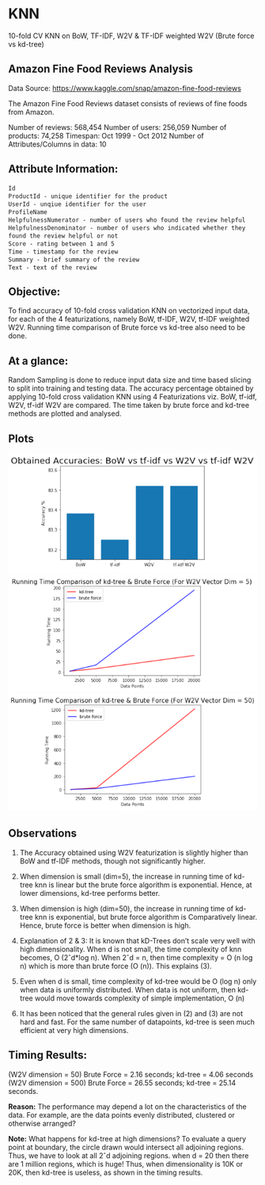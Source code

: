 # KNN #
10-fold CV KNN on BoW, TF-IDF, W2V &amp; TF-IDF weighted W2V (Brute force vs kd-tree)

## Amazon Fine Food Reviews Analysis ##

Data Source: https://www.kaggle.com/snap/amazon-fine-food-reviews

The Amazon Fine Food Reviews dataset consists of reviews of fine foods from Amazon.

Number of reviews: 568,454
Number of users: 256,059
Number of products: 74,258
Timespan: Oct 1999 - Oct 2012
Number of Attributes/Columns in data: 10

## Attribute Information: ##

    Id
    ProductId - unique identifier for the product
    UserId - unqiue identifier for the user
    ProfileName
    HelpfulnessNumerator - number of users who found the review helpful
    HelpfulnessDenominator - number of users who indicated whether they found the review helpful or not
    Score - rating between 1 and 5
    Time - timestamp for the review
    Summary - brief summary of the review
    Text - text of the review


## Objective: ##
To find accuracy of 10-fold cross validation KNN on vectorized input data, for each of the 4 featurizations, namely BoW, tf-IDF, W2V, tf-IDF weighted W2V. Running time comparison of Brute force vs kd-tree also need to be done.

## At a glance: ##
Random Sampling is done to reduce input data size and time based slicing to split into training and testing data. The accuracy percentage obtained by applying 10-fold cross validation KNN using 4 Featurizations viz. BoW, tf-idf, W2V, tf-idf W2V are compared. The time taken by brute force and kd-tree methods are plotted and analysed.

## Plots ##

![knn1](https://github.com/AdroitAnandAI/KNN/blob/master/Images/knn1.PNG)
![knn2](https://github.com/AdroitAnandAI/KNN/blob/master/Images/knn2.PNG)
![knn3](https://github.com/AdroitAnandAI/KNN/blob/master/Images/knn3.PNG)

## Observations ##
1. The Accuracy obtained using W2V featurization is slightly higher than BoW and tf-IDF methods, though not significantly higher.

2. When dimension is small (dim=5), the increase in running time of kd-tree knn is linear but the brute force algorithm is exponential. Hence, at lower dimensions, kd-tree performs better.

3. When dimension is high (dim=50), the increase in running time of kd-tree knn is exponential, but brute force algorithm is Comparatively linear. Hence, brute force is better when dimension is high.

4. Explanation of 2 & 3: It is known that kD-Trees don’t scale very well with high dimensionality. When d is not small, the time complexity of knn becomes, O (2ˆd*log n). When 2ˆd = n, then time complexity = O (n log n) which is more than brute force (O (n)). This
explains (3).

5. Even when d is small, time complexity of kd-tree would be O (log n) only when data is uniformly distributed. When data is not uniform, then kd-tree would move towards complexity of simple implementation, O (n) 

6. It has been noticed that the general rules given in (2) and (3) are not hard and fast. For the same number of datapoints, kd-tree is seen much efficient at very high dimensions.

## Timing Results: ##
(W2V dimension = 50) Brute Force = 2.16 seconds; kd-tree = 4.06 seconds <br/>
(W2V dimension = 500) Brute Force = 26.55 seconds; kd-tree = 25.14 seconds.

**Reason:** The performance may depend a lot on the characteristics of the data. For example, are the data points evenly distributed, clustered or otherwise arranged?

**Note:** What happens for kd-tree at high dimensions? To evaluate a query point at boundary, the circle drawn would intersect all adjoining regions. Thus, we have to look at all 2ˆd adjoining regions. when d = 20 then there are 1 million regions, which is huge! Thus, when dimensionality is 10K or 20K, then kd-tree is useless, as shown in the timing results.
